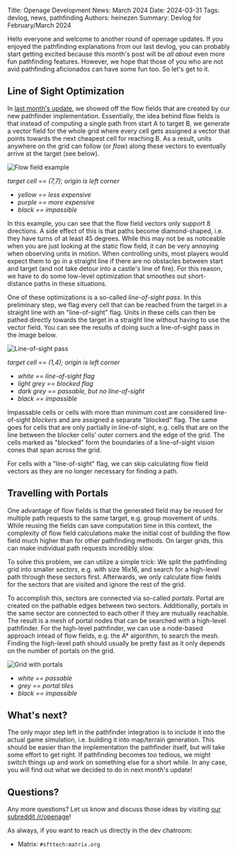 Title: Openage Development News: March 2024
Date: 2024-03-31
Tags: devlog, news, pathfinding
Authors: heinezen
Summary: Devlog for February/March 2024

Hello everyone and welcome to another round of openage updates. If you enjoyed the pathfinding
explanations from our last devlog, you can probably start getting excited because this month's
post will be *all about* even more fun pathfinding features. However, we hope that those of
you who are not avid pathfinding aficionados can have some fun too. So let's get to it.


## Line of Sight Optimization

In [last month's update]({filename}/blog/devlog_2024_01.md), we showed off the flow fields that
are created by our new pathfinder implementation. Essentially, the idea behind flow fields is
that instead of computing a single path from start A to target B, we generate a vector field
for the whole grid where every cell gets assigned a vector that points towards the next cheapest
cell for reaching B. As a result, units anywhere on the grid can follow (or *flow*) along these vectors to
eventually arrive at the target (see below).

![Flow field example]({static}/images/news/2024-03/flow_field_example.png)

*target cell == (7,7); origin is left corner*

- *yellow == less expensive*
- *purple == more expensive*
- *black == impassible*

In this example, you can see that the flow field vectors only support 8 directions. A side
effect of this is that paths become diamond-shaped, i.e. they have turns of at least 45 degrees.
While this may not be as noticeable when you are just looking at the static flow field, it can be very annoying
when observing units in motion. When controlling units, most players would expect them to go in a straight line
if there are no obstacles between start and target (and not take detour into a castle's line of fire).
For this reason, we have to do some low-level optimization that smoothes out short-distance
paths in these situations.

One of these optimizations is a so-called *line-of-sight pass*. In this preliminary step,
we flag every cell that can be reached from the target in a straight line with an "line-of-sight" flag.
Units in these cells can then be pathed directly towards the target in a straight line
without having to use the vector field. You can see the results of doing such a line-of-sight
pass in the image below.

![Line-of-sight pass]({static}/images/news/2024-03/los_pass_demo.png)

*target cell == (1,4); origin is left corner*

- *white == line-of-sight flag*
- *light grey == blocked flag*
- *dark grey == passable, but no line-of-sight*
- *black == impassible*

Impassable cells or cells with more than minimum cost are considered line-of-sight *blockers*
and are assigned a separate "blocked" flag. The same goes for cells that are only partially
in line-of-sight, e.g. cells that are on the line between the blocker cells' outer corners
and the edge of the grid. The cells marked as "blocked" form the boundaries of a line-of-sight
vision cones that span across the grid.

For cells with a "line-of-sight" flag, we can skip calculating flow field vectors as they are
no longer necessary for finding a path.


## Travelling with Portals

One advantage of flow fields is that the generated field may be reused for multiple
path requests to the same target, e.g. group movement of units. While reusing the fields
can save computation time in this context, the complexity of flow field calculations
make the initial cost of building the flow field much higher than for other pathfinding
methods. On larger grids, this can make individual path requests incredibly slow.

To solve this problem, we can utilize a simple trick: We split the pathfinding grid
into smaller *sectors*, e.g. with size 16x16, and search for a high-level path through
these sectors first. Afterwards, we only calculate flow fields for the sectors
that are visited and ignore the rest of the grid.

To accomplish this, sectors are connected via so-called *portals*. Portal are created on
the pathable edges between two sectors. Additionally, portals in the same sector are connected
to each other if they are mutually reachable. The result is a mesh of portal nodes that can be
searched with a high-level pathfinder. For the high-level pathfinder, we can use a node-based approach
intead of flow fields, e.g. the A* algorithm, to search the mesh. Finding the high-level path
should usually be pretty fast as it only depends on the number of portals on the grid.

![Grid with portals]({static}/images/news/2024-03/portal_demo.png)

- *white == passable*
- *grey == portal tiles*
- *black == impassible*


## What's next?

The only major step left in the pathfinder integration is to include it into the actual game simulation, i.e.
building it into map/terrain generation. This should be easier than the implementation the pathfinder itself,
but will take some effort to get right. If pathfinding becomes too tedious, we might switch
things up and work on something else for a short while. In any case, you will find out what
we decided to do in next month's update!


## Questions?

Any more questions? Let us know and discuss those ideas by visiting [our subreddit /r/openage](https://reddit.com/r/openage)!

As always, if you want to reach us directly in the dev chatroom:

* Matrix: `#sfttech:matrix.org`

